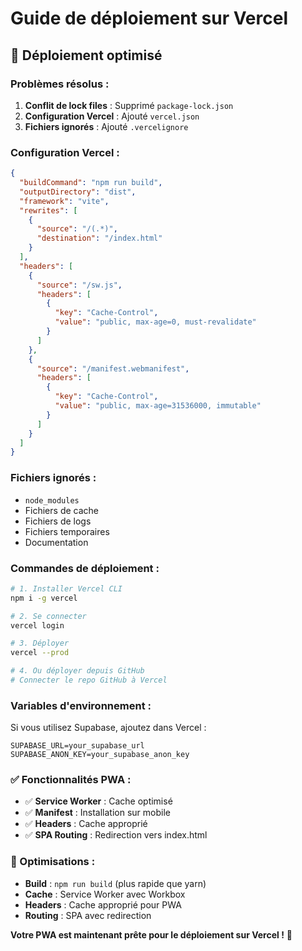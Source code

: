# Guide de déploiement sur Vercel

## 🚀 Déploiement optimisé

### **Problèmes résolus :**

1. **Conflit de lock files** : Supprimé `package-lock.json`
2. **Configuration Vercel** : Ajouté `vercel.json`
3. **Fichiers ignorés** : Ajouté `.vercelignore`

### **Configuration Vercel :**

```json
{
  "buildCommand": "npm run build",
  "outputDirectory": "dist",
  "framework": "vite",
  "rewrites": [
    {
      "source": "/(.*)",
      "destination": "/index.html"
    }
  ],
  "headers": [
    {
      "source": "/sw.js",
      "headers": [
        {
          "key": "Cache-Control",
          "value": "public, max-age=0, must-revalidate"
        }
      ]
    },
    {
      "source": "/manifest.webmanifest",
      "headers": [
        {
          "key": "Cache-Control",
          "value": "public, max-age=31536000, immutable"
        }
      ]
    }
  ]
}
```

### **Fichiers ignorés :**

- `node_modules`
- Fichiers de cache
- Fichiers de logs
- Fichiers temporaires
- Documentation

### **Commandes de déploiement :**

```bash
# 1. Installer Vercel CLI
npm i -g vercel

# 2. Se connecter
vercel login

# 3. Déployer
vercel --prod

# 4. Ou déployer depuis GitHub
# Connecter le repo GitHub à Vercel
```

### **Variables d'environnement :**

Si vous utilisez Supabase, ajoutez dans Vercel :

```
SUPABASE_URL=your_supabase_url
SUPABASE_ANON_KEY=your_supabase_anon_key
```

### **✅ Fonctionnalités PWA :**

- ✅ **Service Worker** : Cache optimisé
- ✅ **Manifest** : Installation sur mobile
- ✅ **Headers** : Cache approprié
- ✅ **SPA Routing** : Redirection vers index.html

### **🔧 Optimisations :**

- **Build** : `npm run build` (plus rapide que yarn)
- **Cache** : Service Worker avec Workbox
- **Headers** : Cache approprié pour PWA
- **Routing** : SPA avec redirection

**Votre PWA est maintenant prête pour le déploiement sur Vercel !** 🎉

